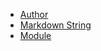 <!-- docs/_sidebar.md -->

* [Author](author.md)
* [Markdown String](markdown-string.md)
* [Module](module.md)